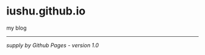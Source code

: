 # iushu.github.io
my blog

<hr/>
<cite>supply by Github Pages - <span color="#CC3333">version 1.0</span></cite>
